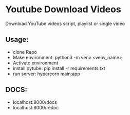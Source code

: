 # Youtube Download Videos
Download YouTube videos script, playlist or single video


## Usage:
- clone Repo
- Make environment: python3 -m venv <venv_name>
- Activate environment
- install pytube: pip install -r requirements.txt
- run server: hypercorn main:app


## DOCS:
- localhost:8000/docs
- localhost:8000/redoc
